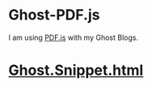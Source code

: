 # Ghost-PDF.js

I am using [PDF.js](https://github.com/mozilla/pdf.js/releases) with my Ghost Blogs.

# [Ghost.Snippet.html](https://github.com/MaXFalstein/Ghost-PDF.js/blob/master/Ghost-PDF.js/pdfjs-1.8.170-dist/web/ghost.snippet.html)
